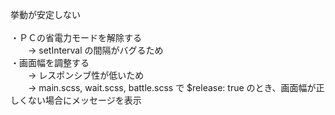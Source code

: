 
挙動が安定しない
<br>
<br>
・ＰＣの省電力モードを解除する
<br>
　　-> setInterval の間隔がバグるため
<br>
・画面幅を調整する
<br>
　　-> レスポンシブ性が低いため
<br>
　　-> main.scss, wait.scss, battle.scss で $release: true のとき、画面幅が正しくない場合にメッセージを表示